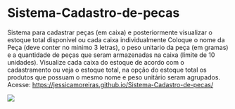 # Sistema-Cadastro-de-pecas
Sistema para cadastrar peças (em caixa) e posteriormente visualizar o estoque total disponível ou cada caixa individualmente
Coloque o nome da Peça (deve conter no minimo 3 letras), o peso unitario da peça (em gramas) e a quantidade de peças que seram armazenadas na caixa (limite de 10 unidades).
Visualize cada caixa do estoque de acordo com o cadastramento ou veja o estoque total, na opção do estoque total os produtos que possuam o mesmo nome e peso unitário seram agrupados.
Acesse: https://jessicamoreiras.github.io/Sistema-Cadastro-de-pecas/
<p>
  <img src="https://user-images.githubusercontent.com/100448388/220810455-60d302e7-d877-4477-989a-cf24835af1fd.png">
</p>
